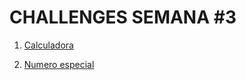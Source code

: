 # CHALLENGES SEMANA #3 

1. [Calculadora](https://github.com/mikerazor5786/Challenges_Core-Code_Miguel-Tellez/blob/7cc22f41f6914f10382d294910fc465ac8ee7794/contenido/semana_3/calculadora/readme.md)

2. [Numero especial]()
